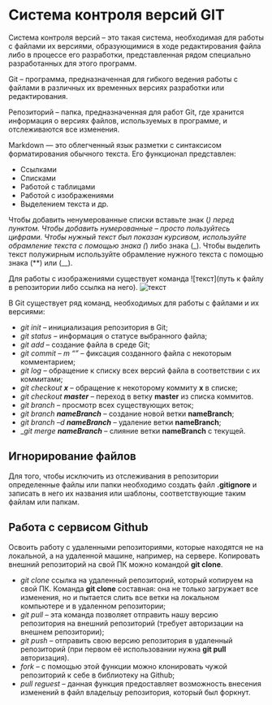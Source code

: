 # Система контроля версий GIT

Система контроля версий – это такая система, необходимая для работы с файлами их версиями, образующимися в ходе редактирования файла либо в процессе его разработки, представленная рядом специально разработанных для этого программ.

Git – программа, предназначенная для гибкого ведения работы с файлами в различных их временных версиях разработки или редактирования.

Репозиторий – папка, предназначенная для работ Git, где хранится информация о версиях файлов, используемых в программе, и отслеживаются все изменения.

Markdown — это облегченный язык разметки с синтаксисом форматирования обычного текста. Его функционал представлен:
- Ссылками
- Списками
- Работой с таблицами
- Работой с изображениями
- Выделением текста и др.

Чтобы добавить ненумерованные списки вставьте знак (*) перед пунктом. Чтобы добавить нумерованные – просто пользуйтесь цифрами.
Чтобы нужный текст был показан курсивом, используйте обрамление текста с помощью знака (*) либо знака (_).
Чтобы выделить текст полужирным используйте обрамление нужного текста с помощью знака (**) или (__).

Для работы с изображениями существует команда ![текст](путь к файлу в репозитории либо ссылка на него).
![текст](/github.com/DmitriyCherry/gitoChad/blob/main/highway.jpg)

В Git существует ряд команд, необходимых для работы с файлами и их версиями:
- _git init_ – инициализация репозитория в Git;
- _git status_ – информация о статусе выбранного файла;
- _git add_ – создание файла в среде Git;
- _git commit – m “”_ – фиксация созданного файла с некоторым комментарием;
- _git log_ – обращение к списку всех версий файла в соответствии с их коммитами;
- _git checkout __x___ – обращение к некоторому коммиту __x__ в списке;
- _git checkout __master___ – переход в ветку __master__ из списка коммитов.
- _git branch_ – просмотр всех существующих веток;
- _git branch __nameBranch___ – создание новой ветки __nameBranch__;
- _git branch –d __nameBranch___ – удаление ветки __nameBranch__;
- __git merge __nameBranch___ – слияние ветки __nameBranch__ с текущей.
## Игнорирование файлов
Для того, чтобы исключить из отслеживания в репозитории определенные файлы или папки необходимо создать  файл __.gitignore__ и записать в него их названия или шаблоны, соответствующие таким файлам или папкам.
## Работа с сервисом Github
Освоить работу с удаленными репозиториями, которые находятся не на локальной, а на удаленной машине, например, на сервере. Копировать внешний репозиторий на свой ПК можно командой __git clone__.
- _git clone_ ссылка на удаленный репозиторий, который копируем на свой ПК. Команда __git clone__ составная: она не только загружает все изменения, но и пытается слить все ветки на локальном компьютере и в удаленном репозитории;
- _git pull_ – эта команда позволяет отправить нашу версию репозитория на внешний репозиторий (требует авторизации на внешнем репозитории);
- _git push_ – отправить свою версию репозитория в удаленный репозиторий (при первом её использовании нужна __git pull__ авторизация).
- _fork_ – с помощью этой функции можно клонировать чужой репозиторий к себе в библиотеку на Github;
- _pull reguest_ – данная функция предоставляет возможность внесения изменений в файл владельцу репозитория, который был форкнут.
